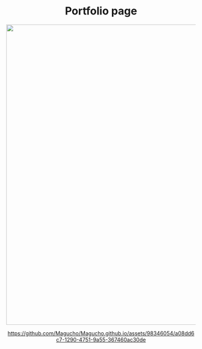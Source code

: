 <html>
  <div align=center>
    <h1>
      Portfolio page
    </h1>
    <img src="https://github.com/Magucho/Magucho.github.io/assets/98346054/c22ef9ed-869b-4462-9937-7b899acd7e41" width=800>
   

 


https://github.com/Magucho/Magucho.github.io/assets/98346054/a08dd6c7-1290-4751-9a55-367460ac30de





  </div>
</html>
